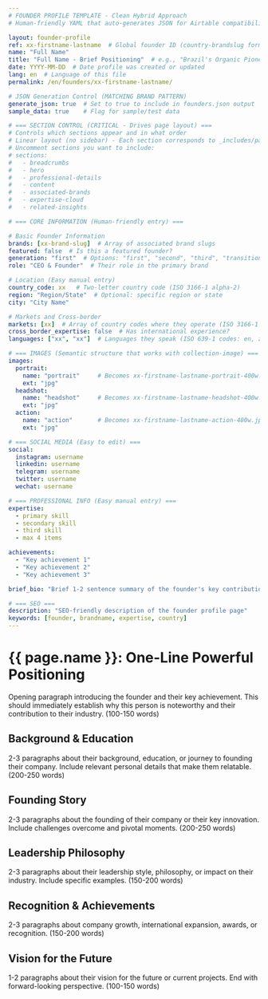 ```yaml
---
# FOUNDER PROFILE TEMPLATE - Clean Hybrid Approach
# Human-friendly YAML that auto-generates JSON for Airtable compatibility

layout: founder-profile
ref: xx-firstname-lastname  # Global founder ID (country-brandslug format)
name: "Full Name"
title: "Full Name - Brief Positioning"  # e.g., "Brazil's Organic Pioneer"
date: YYYY-MM-DD  # Date profile was created or updated
lang: en  # Language of this file
permalink: /en/founders/xx-firstname-lastname/

# JSON Generation Control (MATCHING BRAND PATTERN)
generate_json: true  # Set to true to include in founders.json output
sample_data: true    # Flag for sample/test data

# === SECTION CONTROL (CRITICAL - Drives page layout) ===
# Controls which sections appear and in what order
# Linear layout (no sidebar) - Each section corresponds to _includes/pages/founder/sections/{section}.html
# Uncomment sections you want to include:
# sections:
#   - breadcrumbs
#   - hero
#   - professional-details
#   - content
#   - associated-brands
#   - expertise-cloud
#   - related-insights

# === CORE INFORMATION (Human-friendly entry) ===

# Basic Founder Information
brands: [xx-brand-slug]  # Array of associated brand slugs
featured: false  # Is this a featured founder?
generation: "first"  # Options: "first", "second", "third", "transition"
role: "CEO & Founder"  # Their role in the primary brand

# Location (Easy manual entry)
country_code: xx   # Two-letter country code (ISO 3166-1 alpha-2)
region: "Region/State"  # Optional: specific region or state
city: "City Name"

# Markets and Cross-border
markets: [xx]  # Array of country codes where they operate (ISO 3166-1 alpha-2)
cross_border_expertise: false  # Has international experience?
languages: ["xx", "xx"]  # Languages they speak (ISO 639-1 codes: en, zh, ru, etc.)

# === IMAGES (Semantic structure that works with collection-image) ===
images:
  portrait:
    name: "portrait"     # Becomes xx-firstname-lastname-portrait-400w.jpg
    ext: "jpg"
  headshot:
    name: "headshot"     # Becomes xx-firstname-lastname-headshot-400w.jpg
    ext: "jpg"
  action:
    name: "action"       # Becomes xx-firstname-lastname-action-400w.jpg
    ext: "jpg"

# === SOCIAL MEDIA (Easy to edit) ===
social:
  instagram: username
  linkedin: username
  telegram: username
  twitter: username
  wechat: username

# === PROFESSIONAL INFO (Easy manual entry) ===
expertise:
  - primary skill
  - secondary skill
  - third skill
  - max 4 items

achievements:
  - "Key achievement 1"
  - "Key achievement 2"
  - "Key achievement 3"

brief_bio: "Brief 1-2 sentence summary of the founder's key contribution or unique positioning. Keep under 120 characters for card display."

# === SEO ===
description: "SEO-friendly description of the founder profile page"
keywords: [founder, brandname, expertise, country]
---
```


# {{ page.name }}: One-Line Powerful Positioning

Opening paragraph introducing the founder and their key achievement. This should immediately establish why this person is noteworthy and their contribution to their industry. (100-150 words)

## Background & Education

2-3 paragraphs about their background, education, or journey to founding their company. Include relevant personal details that make them relatable. (200-250 words)

## Founding Story

2-3 paragraphs about the founding of their company or their key innovation. Include challenges overcome and pivotal moments. (200-250 words)

## Leadership Philosophy

2-3 paragraphs about their leadership style, philosophy, or impact on their industry. Include specific examples. (150-200 words)

## Recognition & Achievements

2-3 paragraphs about company growth, international expansion, awards, or recognition. (150-200 words)

## Vision for the Future

1-2 paragraphs about their vision for the future or current projects. End with forward-looking perspective. (100-150 words)

<!-- Optional: Add a meaningful quote if available -->
<!-- > "Quote text that captures their philosophy." - {{ page.name }} -->
